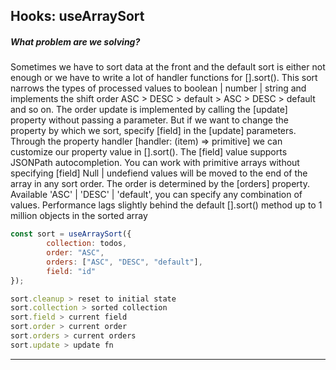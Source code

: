 ## Hooks: useArraySort

##### What problem are we solving?

Sometimes we have to sort data at the front and the default sort is either not enough or we have to write a lot of handler functions for [].sort().
This sort narrows the types of processed values to boolean | number | string and implements the shift order ASC > DESC > default > ASC > DESC > default and so on.
The order update is implemented by calling the [update] property without passing a parameter. But if we want to change the property by which we sort, specify [field] in the [update] parameters.
Through the property handler [handler: (item) => primitive] we can customize our property value in [].sort().
The [field] value supports JSONPath autocompletion.
You can work with primitive arrays without specifying [field]
Null | undefiend values will be moved to the end of the array in any sort order.
The order is determined by the [orders] property. Available 'ASC' | 'DESC' | 'default', you can specify any combination of values.
Performance lags slightly behind the default [].sort() method up to 1 million objects in the sorted array

```javascript
const sort = useArraySort({
        collection: todos,
        order: "ASC",
        orders: ["ASC", "DESC", "default"],
        field: "id"
});

sort.cleanup > reset to initial state
sort.collection > sorted collection
sort.field > current field
sort.order > current order
sort.orders > current orders
sort.update > update fn

```

---
